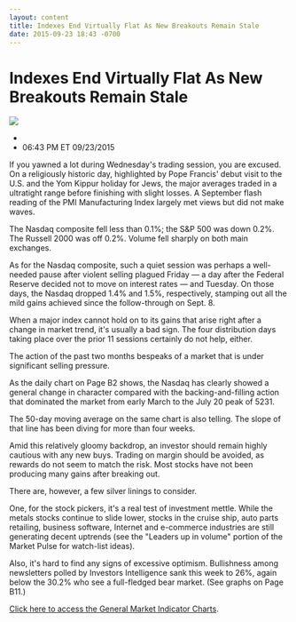 ```yaml
---
layout: content
title: Indexes End Virtually Flat As New Breakouts Remain Stale
date: 2015-09-23 18:43 -0700
---
```



Indexes End Virtually Flat As New Breakouts Remain Stale
=========================================================


![](https://www.investors.com/wp-content/uploads/ibd-migrated-images/MPv_150924_635786163276831875.png)

* 
* 06:43 PM ET 09/23/2015




  

If you yawned a lot during Wednesday's trading session, you are excused. On a religiously historic day, highlighted by Pope Francis' debut visit to the U.S. and the Yom Kippur holiday for Jews, the major averages traded in a ultratight range before finishing with slight losses. A September flash reading of the PMI Manufacturing Index largely met views but did not make waves.

  

The Nasdaq composite fell less than 0.1%; the S&P 500 was down 0.2%. The Russell 2000 was off 0.2%. Volume fell sharply on both main exchanges.

  

As for the Nasdaq composite, such a quiet session was perhaps a well-needed pause after violent selling plagued Friday — a day after the Federal Reserve decided not to move on interest rates — and Tuesday. On those days, the Nasdaq dropped 1.4% and 1.5%, respectively, stamping out all the mild gains achieved since the follow-through on Sept. 8.

  

When a major index cannot hold on to its gains that arise right after a change in market trend, it's usually a bad sign. The four distribution days taking place over the prior 11 sessions certainly do not help, either.

  

The action of the past two months bespeaks of a market that is under significant selling pressure.

  

As the daily chart on Page B2 shows, the Nasdaq has clearly showed a general change in character compared with the backing-and-filling action that dominated the market from early March to the July 20 peak of 5231.

  

The 50-day moving average on the same chart is also telling. The slope of that line has been diving for more than four weeks.

  

Amid this relatively gloomy backdrop, an investor should remain highly cautious with any new buys. Trading on margin should be avoided, as rewards do not seem to match the risk. Most stocks have not been producing many gains after breaking out.

  

There are, however, a few silver linings to consider.

  

One, for the stock pickers, it's a real test of investment mettle. While the metals stocks continue to slide lower, stocks in the cruise ship, auto parts retailing, business software, Internet and e-commerce industries are still generating decent uptrends (see the "Leaders up in volume" portion of the Market Pulse for watch-list ideas).

  

Also, it's hard to find any signs of excessive optimism. Bullishness among newsletters polled by Investors Intelligence sank this week to 26%, again below the 30.2% who see a full-fledged bear market. (See graphs on Page B11.)

  

[Click here to access the General Market Indicator Charts](https://www.investors.com/pdf/GMI_092415.pdf).




